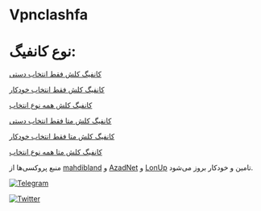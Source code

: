 # Vpnclashfa

# نوع کانفیگ:

[کانفیگ کلش فقط انتخاب دستی](https://raw.githubusercontent.com/coldwater-10/Vpnclashfa/main/3in1%40vpnclashfa.yaml)


[کانفیگ کلش فقط انتخاب خودکار](https://raw.githubusercontent.com/coldwater-10/Vpnclashfa/main/3in1Auto%40vpnclashfa.yaml)


[کانفیگ کلش همه نوع انتخاب](https://raw.githubusercontent.com/coldwater-10/Vpnclashfa/main/3in1Plus%40vpnclashfa.yaml)


[کانفیگ کلش متا فقط انتخاب دستی](https://raw.githubusercontent.com/coldwater-10/Vpnclashfa/main/3in1Meta%40vpnclashfa.yaml)


[کانفیگ کلش متا فقط انتخاب خودکار](https://raw.githubusercontent.com/coldwater-10/Vpnclashfa/main/3in1AutoMeta%40vpnclashfa.yaml)


[کانفیگ کلش متا همه نوع انتخاب](https://raw.githubusercontent.com/coldwater-10/Vpnclashfa/main/3in1MetaPlus%40vpnclashfa.yaml)

منبع پروکسی‌ها از [mahdibland](https://github.com/mahdibland/V2RayAggregator) و [AzadNet](https://t.me/AzadNet) و [LonUp](https://t.me/LonUp_M) تامین و خودکار بروز می‌شود.

[![Telegram](https://i.imgur.com/4Oxjxun.gif)](https://t.me/vpnclashfa)

[![Twitter](https://i.imgur.com/ZTxyTBy.gif)](https://twitter.com/coldwater_10)
